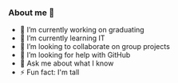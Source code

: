 ### About me 👋


<!--
**vincentgielen0/vincentgielen0** is a ✨ _special_ ✨ repository because its `README.md` (this file) appears on your GitHub profile.

Here are some ideas to get you started:
-->

- 🔭 I’m currently working on graduating
- 🌱 I’m currently learning IT
- 👯 I’m looking to collaborate on group projects
- 🤔 I’m looking for help with GitHub
- 💬 Ask me about what I know
- ⚡ Fun fact: I'm tall

